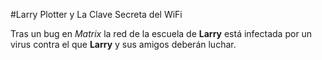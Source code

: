 #Larry Plotter y La Clave Secreta del WiFi

Tras un bug en *Matrix* la red de la escuela de **Larry** está
infectada por un virus contra el que **Larry** y sus amigos deberán luchar.

